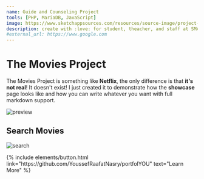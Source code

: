 ```yaml
---
name: Guide and Counseling Project
tools: [PHP, MariaDB, JavaScript]
image: https://www.sketchappsources.com/resources/source-image/project-neon-groove-music-ui.png
description: create with :love: for student, theacher, and staff at SMAN 1 Cimalaka. to help services report activity behaviours student.
#external_url: https://www.google.com
---
```


# The Movies Project

The Movies Project is something like **Netflix**, the only difference is that **it's not real**! It doesn't exist! I just created it to demonstrate how the **showcase** page looks like and how you can write whatever you want with full markdown support.

![preview](https://www.sketchappsources.com/resources/source-image/we-were-soldiers-landing-page-dbruggisser.jpg)

## Search Movies

![search](https://www.sketchappsources.com/resources/source-image/microsoft-windows-10-virtual-keyboard-diogo-sousa.png)

<p class="text-center">
{% include elements/button.html link="https://github.com/YoussefRaafatNasry/portfolYOU" text="Learn More" %}
</p>